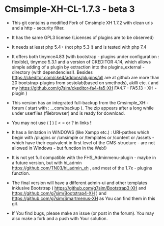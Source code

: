 # Cmsimple-XH-CL-1.7.3 - beta 3

* This git contains a  modified  Fork of Cmsimple XH 1.7.2 with clean urls and a http - security filter.

* It has the same GPL3  license (Licenses of plugins are to be observed)

* It needs at least php 5.4+ (not php 5.3 !)  and is tested with php 7.4

* It offers both tinymce4.83 (with bootstrap - plugins under configuration : flexible), tinymce 5.3.1 and a version of CKEDITOR 4.14, which allows simple adding of a plugin by extraction into the plugins_external - directory (with dependencies!). Besides https://ckeditor.com/cke4/addons/plugins/all are at github are more than 20 bootstrap-plugins from sestolab(based on smethods), akilli etc. ( and my https://github.com/g7sim/ckeditor-fa4-fa5-XH FA4.7 - FA5.13 - XH - plugin )

* This version has an integrated full-backup from the Cmsimple_XH - forum ( start with : ...com/backup ). The zip  appears after a long while under userfiles (filebrowser) and is ready for download.

* You may not use ( ] ) [ < = or ? in links !

* It has a limitation in WINDOWS (like Xampp etc.) :  URI-pathes which begin with /plugins or /cmsimple or /templates or   /content or /assets - which have their equivalent in first level of the CMS-structure - are  not allowed in Windows - but function in the Web!) 

* It is not yet full compatible with the FHS_Adminmenu-plugin - maybe in a future version, but with hi_admin https://github.com/TN03/hi_admin_xh , and most of the 1.7x - plugins function.

* The final version will have a different admin-ui and other templates inklusive Bootstrap ( https://github.com/g7sim/Bootstrap3-XH  and https://github.com/g7sim/Bootstrap4-XH ) and https://github.com/g7sim/Smartmenus-XH as You can find them in this git.

* If You find bugs, please make an issue (or post in the forum). You may also make a fork and a push with Your solution.


